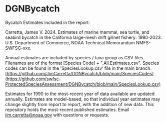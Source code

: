 # DGNBycatch
 Bycatch Estimates included in the report:
 
Carretta, James V. 2024. Estimates of marine mammal, sea turtle, and seabird bycatch in the California large-mesh drift gillnet fishery: 1990-2023. U.S. Department of Commerce, NOAA Technical Memorandum NMFS-SWFSC-xxx.

Annual estimates are included by species / taxa group as CSV files. Filenames are of the format [Species Code] + ".All.Estimates.csv".  Species codes can be found in the 'SpeciesLookup.csvʻ file in the main branch. [https://github.com/JimCarretta/DGNBycatch/blob/main/SpeciesCodes](https://github.com/swfsc-ProtectedSpeciesAssessment/DGNBycatch/blob/main/SpeciesLookup.csv)

Estimates for 1990 to the most-recent year of data available are updated annually. Estimates are model-based, so that individual year estimates may change slightly from report to report, with the addition of new data.  This repository holds the most-recent published estimates. Email jim.carretta@noaa.gov with questions or requests.



